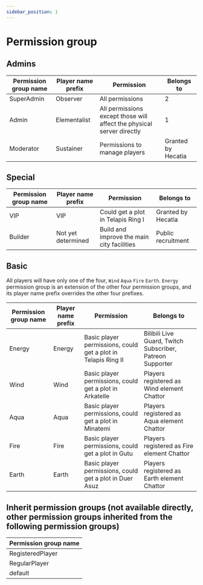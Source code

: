 ```yaml
---
sidebar_position: 1
---
```


# Permission group

## Admins

| Permission group name | Player name prefix | Permission | Belongs to |
| --- | --- | --- | --- |
| SuperAdmin | Observer | All permissions | 2 |
| Admin | Elementalist | All permissions except those will affect the physical server directly  | 1 |
| Moderator | Sustainer | Permissions to manage players | Granted by Hecatia |

## Special

| Permission group name | Player name prefix | Permission | Belongs to |
| --- | --- | --- | --- |
| VIP | VIP | Could get a plot in Telapis Ring I | Granted by Hecatia |
| Builder | Not yet determined | Build and improve the main city facilities | Public recruitment |

## Basic

All players will have only one of the four, `Wind` `Aqua` `Fire` `Earth`.
`Energy` permission group is an extension of the other four permission groups, and its player name prefix overrides the other four prefixes.

| Permission group name | Player name prefix | Permission | Belongs to |
| --- | --- | --- | --- |
| Energy | Energy | Basic player permissions, could get a plot in Telapis Ring II | Bilibili Live Guard, Twitch Subscriber, Patreon Supporter |
| Wind | Wind | Basic player permissions, could get a plot in Arkatelle | Players registered as Wind element Chattor |
| Aqua | Aqua | Basic player permissions, could get a plot in Minatemi | Players registered as Aqua element Chattor |
| Fire | Fire | Basic player permissions, could get a plot in Gutu | Players registered as Fire element Chattor |
| Earth | Earth | Basic player permissions, could get a plot in Duer Asuz | Players registered as Earth element Chattor |

## Inherit permission groups (not available directly, other permission groups inherited from the following permission groups)

| Permission group name |
| --- |
| RegisteredPlayer |
| RegularPlayer |
| default |
